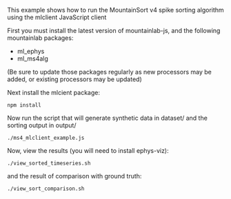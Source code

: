 This example shows how to run the MountainSort v4 spike sorting algorithm using the mlclient JavaScript client

First you must install the latest version of mountainlab-js, and the following mountainlab packages:
* ml_ephys
* ml_ms4alg

(Be sure to update those packages regularly as new processors may be added, or existing processors may be updated)

Next install the mlcient package:

```
npm install
```

Now run the script that will generate synthetic data in dataset/ and the sorting output in output/

```
./ms4_mlclient_example.js
```

Now, view the results (you will need to install ephys-viz):

```
./view_sorted_timeseries.sh
```

and the result of comparison with ground truth:


```
./view_sort_comparison.sh
```

